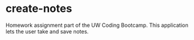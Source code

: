 # create-notes
Homework assignment part of the UW Coding Bootcamp. This application lets the user take and save notes.
